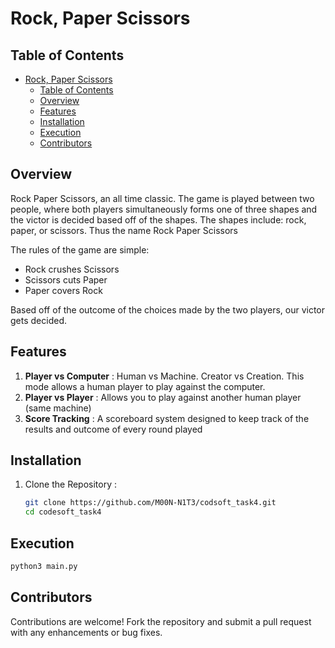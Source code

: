 # Rock, Paper Scissors

## Table of Contents

- [Rock, Paper Scissors](#rock-paper-scissors)
  - [Table of Contents](#table-of-contents)
  - [Overview](#overview)
  - [Features](#features)
  - [Installation](#installation)
  - [Execution](#execution)
  - [Contributors](#contributors)

## Overview

Rock Paper Scissors, an all time classic. The game is played between two people, where both players simultaneously forms one of three shapes and the victor is decided based off of the shapes. The shapes include:  rock, paper, or scissors. Thus the name Rock Paper Scissors

The rules of the game are simple:

- Rock crushes Scissors
- Scissors cuts Paper
- Paper covers Rock

Based off of the outcome of the choices made by the two players, our victor gets decided.

## Features

1. **Player vs Computer** : Human vs Machine. Creator vs Creation. This mode allows a human player to play against the computer.
2. **Player vs Player** : Allows you to play against another human player (same machine)
3. **Score Tracking** : A scoreboard  system designed to keep track of the results and outcome of every round played

## Installation

1. Clone the Repository :

    ```bash
    git clone https://github.com/M00N-N1T3/codsoft_task4.git
    cd codesoft_task4
    ```

## Execution

```python
python3 main.py
```

## Contributors

Contributions are welcome! Fork the repository and submit a pull request with any enhancements or bug fixes.

